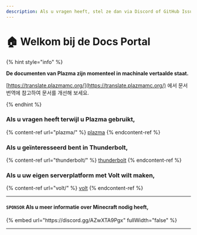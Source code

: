 ```yaml
---
description: Als u vragen heeft, stel ze dan via Discord of GitHub Issues.
---
```


# 🏠 Welkom bij de Docs Portal

{% hint style="info" %}

**De documenten van Plazma zijn momenteel in machinale vertaalde staat.**

[https://translate.plazmamc.org/](https://translate.plazmamc.org/) 에서 문서 번역에 참고하여 문서를 개선해 보세요.

{% endhint %}

### Als u vragen heeft terwijl u Plazma gebruikt,

{% content-ref url="plazma/" %}
[plazma](plazma/)
{% endcontent-ref %}

### Als u geïnteresseerd bent in Thunderbolt,

{% content-ref url="thunderbolt/" %}
[thunderbolt](thunderbolt/)
{% endcontent-ref %}

### Als u uw eigen serverplatform met Volt wilt maken,

{% content-ref url="volt/" %}
[volt](volt/)
{% endcontent-ref %}

***

#### `SPONSOR` Als u meer informatie over Minecraft nodig heeft, <a href="#etc-1" id="etc-1"></a>

{% embed url="https\://discord.gg/AZwXTA9Pgx" fullWidth="false" %}

***
